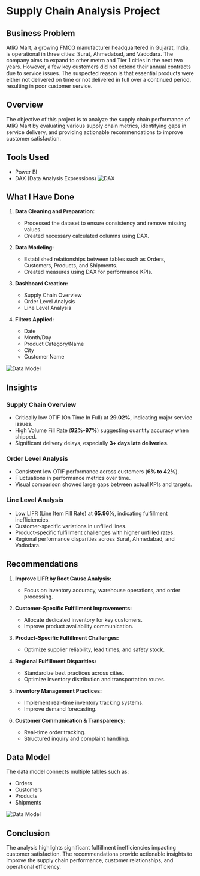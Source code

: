 # Supply Chain Analysis Project

## Business Problem
AtliQ Mart, a growing FMCG manufacturer headquartered in Gujarat, India, is operational in three cities: Surat, Ahmedabad, and Vadodara. The company aims to expand to other metro and Tier 1 cities in the next two years. However, a few key customers did not extend their annual contracts due to service issues. The suspected reason is that essential products were either not delivered on time or not delivered in full over a continued period, resulting in poor customer service.

## Overview
The objective of this project is to analyze the supply chain performance of AtliQ Mart by evaluating various supply chain metrics, identifying gaps in service delivery, and providing actionable recommendations to improve customer satisfaction.

## Tools Used
- Power BI
- DAX (Data Analysis Expressions)
![DAX](https://github.com/user-attachments/assets/e20d63ca-58c4-48a9-bfb9-dab5d477fa0c)


## What I Have Done
1. **Data Cleaning and Preparation:**
   - Processed the dataset to ensure consistency and remove missing values.
   - Created necessary calculated columns using DAX.

2. **Data Modeling:**
   - Established relationships between tables such as Orders, Customers, Products, and Shipments.
   - Created measures using DAX for performance KPIs.

3. **Dashboard Creation:**
   - Supply Chain Overview
   - Order Level Analysis
   - Line Level Analysis

4. **Filters Applied:**
   - Date
   - Month/Day
   - Product Category/Name
   - City
   - Customer Name
     
![Data Model](https://github.com/user-attachments/assets/2864950a-b9f4-4406-abdb-23b3910a3783)


## Insights
### Supply Chain Overview
- Critically low OTIF (On Time In Full) at **29.02%**, indicating major service issues.
- High Volume Fill Rate (**92%-97%**) suggesting quantity accuracy when shipped.
- Significant delivery delays, especially **3+ days late deliveries**.

### Order Level Analysis
- Consistent low OTIF performance across customers (**6% to 42%**).
- Fluctuations in performance metrics over time.
- Visual comparison showed large gaps between actual KPIs and targets.

### Line Level Analysis
- Low LIFR (Line Item Fill Rate) at **65.96%**, indicating fulfillment inefficiencies.
- Customer-specific variations in unfilled lines.
- Product-specific fulfillment challenges with higher unfilled rates.
- Regional performance disparities across Surat, Ahmedabad, and Vadodara.

## Recommendations
1. **Improve LIFR by Root Cause Analysis:**
   - Focus on inventory accuracy, warehouse operations, and order processing.

2. **Customer-Specific Fulfillment Improvements:**
   - Allocate dedicated inventory for key customers.
   - Improve product availability communication.

3. **Product-Specific Fulfillment Challenges:**
   - Optimize supplier reliability, lead times, and safety stock.

4. **Regional Fulfillment Disparities:**
   - Standardize best practices across cities.
   - Optimize inventory distribution and transportation routes.

5. **Inventory Management Practices:**
   - Implement real-time inventory tracking systems.
   - Improve demand forecasting.

6. **Customer Communication & Transparency:**
   - Real-time order tracking.
   - Structured inquiry and complaint handling.

## Data Model
The data model connects multiple tables such as:
- Orders
- Customers
- Products
- Shipments

![Data Model](https://github.com/user-attachments/assets/45fec006-402d-4f12-b3f6-b8ea83986f76)


## Conclusion
The analysis highlights significant fulfillment inefficiencies impacting customer satisfaction. The recommendations provide actionable insights to improve the supply chain performance, customer relationships, and operational efficiency.

